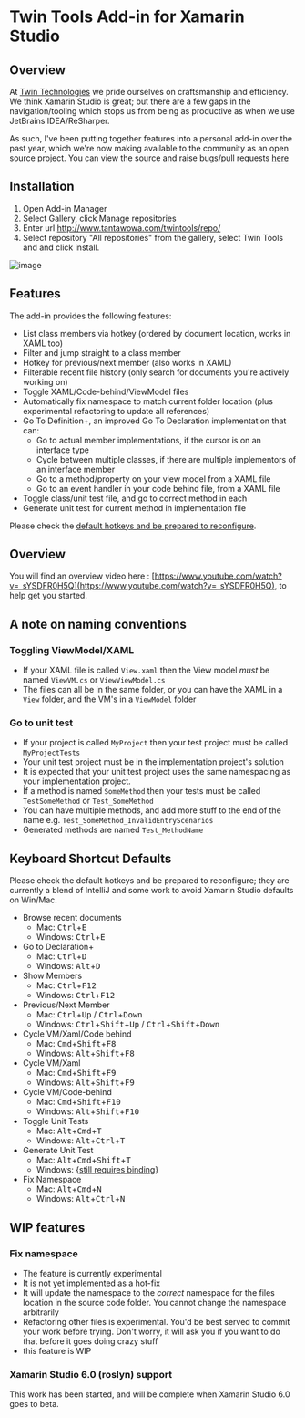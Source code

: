 # Twin Tools Add-in for Xamarin Studio

## Overview

At [Twin Technologies](https://www.twintechs.com/) we pride ourselves on craftsmanship and efficiency. We think Xamarin Studio is great; but there are a few gaps in the navigation/tooling which stops us from being as productive as when we use JetBrains IDEA/ReSharper.

As such, I've been putting together features into a personal add-in over the past year, which we're now making available to the community as an open source project. You can view the source and raise bugs/pull requests [here](https://github.com/georgejecook/TwinToolsForXamarin)

## Installation

  1. Open Add-in Manager
  2. Select Gallery, click Manage repositories
  3. Enter url http://www.tantawowa.com/twintools/repo/
  4. Select repository "All repositories" from the gallery, select Twin Tools and and click install.
  
  ![image](img/installInstruction.gif)

## Features

The add-in provides the following features:

  * List class members via hotkey (ordered by document location, works in XAML too)
  * Filter and jump straight to a class member
  * Hotkey for previous/next member (also works in XAML)
  * Filterable recent file history (only search for documents you're actively working on)
  * Toggle XAML/Code-behind/ViewModel files
  * Automatically fix namespace to match current folder location (plus experimental refactoring to update all references)
  * Go To Definition+, an improved Go To Declaration implementation that can:
    * Go to actual member implementations, if the cursor is on an interface type
    * Cycle between multiple classes, if there are multiple implementors of an interface member
    * Go to a method/property on your view model from a XAML file
    * Go to an event handler in your code behind file, from a XAML file
  * Toggle class/unit test file, and go to correct method in each
  * Generate unit test for current method in implementation file
  
Please check the [default hotkeys and be prepared to reconfigure](#keyboard-shortcut-defaults).

## Overview

You will find an overview video here : [https://www.youtube.com/watch?v=_sYSDFR0H5Q](https://www.youtube.com/watch?v=_sYSDFR0H5Q), to help get you started.

## A note on naming conventions

### Toggling ViewModel/XAML

  * If your XAML file is called `View.xaml` then the View model _must_ be named `ViewVM.cs` or `ViewViewModel.cs`
  * The files can all be in the same folder, or you can have the XAML in a `View` folder, and the VM's in a `ViewModel` folder
  
### Go to unit test

  * If your project is called `MyProject` then your test project must be called `MyProjectTests`
  * Your unit test project must be in the implementation project's solution
  * It is expected that your unit test project uses the same namespacing as your implementation project.
  * If a method is named `SomeMethod` then your tests must be called `TestSomeMethod` or `Test_SomeMethod`
  * You can have multiple methods, and add more stuff to the end of the name e.g. `Test_SomeMethod_InvalidEntryScenarios`
  * Generated methods are named `Test_MethodName`

## Keyboard Shortcut Defaults

Please check the default hotkeys and be prepared to reconfigure; they are currently a blend of IntelliJ and some work to avoid Xamarin Studio defaults on Win/Mac.

  * Browse recent documents
    * Mac: <kbd>Ctrl</kbd>+<kbd>E</kbd>
    * Windows: <kbd>Ctrl</kbd>+<kbd>E</kbd>
  * Go to Declaration+
    * Mac: <kbd>Ctrl</kbd>+<kbd>D</kbd>
    * Windows: <kbd>Alt</kbd>+<kbd>D</kbd>
  * Show Members
    * Mac: <kbd>Ctrl</kbd>+<kbd>F12</kbd>
    * Windows: <kbd>Ctrl</kbd>+<kbd>F12</kbd>
  * Previous/Next Member
    * Mac: <kbd>Ctrl</kbd>+<kbd>Up</kbd> / <kbd>Ctrl</kbd>+<kbd>Down</kbd>
    * Windows: <kbd>Ctrl</kbd>+<kbd>Shift</kbd>+<kbd>Up</kbd> / <kbd>Ctrl</kbd>+<kbd>Shift</kbd>+<kbd>Down</kbd>
  * Cycle VM/Xaml/Code behind
    * Mac: <kbd>Cmd</kbd>+<kbd>Shift</kbd>+<kbd>F8</kbd>
    * Windows: <kbd>Alt</kbd>+<kbd>Shift</kbd>+<kbd>F8</kbd>
  * Cycle VM/Xaml
    * Mac: <kbd>Cmd</kbd>+<kbd>Shift</kbd>+<kbd>F9</kbd>
    * Windows: <kbd>Alt</kbd>+<kbd>Shift</kbd>+<kbd>F9</kbd>
  * Cycle VM/Code-behind
    * Mac: <kbd>Cmd</kbd>+<kbd>Shift</kbd>+<kbd>F10</kbd>
    * Windows: <kbd>Alt</kbd>+<kbd>Shift</kbd>+<kbd>F10</kbd>
  * Toggle Unit Tests
    * Mac: <kbd>Alt</kbd>+<kbd>Cmd</kbd>+<kbd>T</kbd>
    * Windows: <kbd>Alt</kbd>+<kbd>Ctrl</kbd>+<kbd>T</kbd>
  * Generate Unit Test
    * Mac: <kbd>Alt</kbd>+<kbd>Cmd</kbd>+<kbd>Shift</kbd>+<kbd>T</kbd>
    * Windows: {[still requires binding](https://github.com/twintechs/TwinToolsForXamarin/pull/4#issuecomment-197352035)}
  * Fix Namespace
    * Mac: <kbd>Alt</kbd>+<kbd>Cmd</kbd>+<kbd>N</kbd>
    * Windows: <kbd>Alt</kbd>+<kbd>Ctrl</kbd>+<kbd>N</kbd>
  
## WIP features

### Fix namespace

  * The feature is currently experimental
  * It is not yet implemented as a hot-fix
  * It will update the namespace to the _correct_ namespace for the files location in the source code folder. You cannot change the namespace arbitrarily
  * Refactoring other files is experimental. You'd be best served to commit your work before trying. Don't worry, it will ask you if you want to do that before it goes doing crazy stuff
  * this feature is WIP
  
### Xamarin Studio 6.0 (roslyn) support

This work has been started, and will be complete when Xamarin Studio 6.0 goes to beta.
